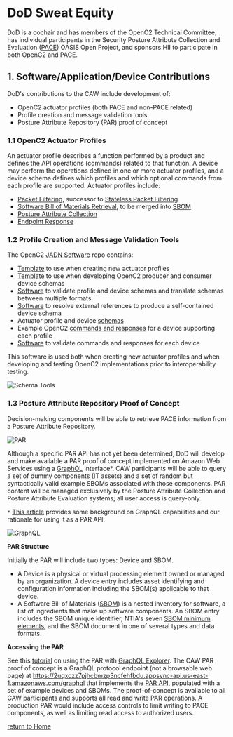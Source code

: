 # DoD Sweat Equity

DoD is a cochair and has members of the OpenC2 Technical Committee,
has individual participants in the Security Posture Attribute
Collection and Evaluation
([PACE](https://github.com/opencybersecurityalliance/PACE/tree/main/docs/Arch))
OASIS Open Project,
and sponsors HII to participate in both OpenC2 and PACE.

## 1. Software/Application/Device Contributions
DoD's contributions to the CAW include development of:
* OpenC2 actuator profiles (both PACE and non-PACE related)
* Profile creation and message validation tools
* Posture Attribute Repository (PAR) proof of concept

### 1.1 OpenC2 Actuator Profiles
An actuator profile describes a function performed by a product and defines the API operations
(commands) related to that function. A device may perform the operations defined in one or more
actuator profiles, and a device schema defines which profiles and which optional commands
from each profile are supported. Actuator profiles include:
* [Packet Filtering](https://github.com/oasis-tcs/openc2-ap-pf), 
successor to [Stateless Packet Filtering](https://github.com/oasis-tcs/openc2-apsc-stateless-packet-filter)
* [Software Bill of Materials Retrieval](https://github.com/oasis-open/openc2-jadn-software/blob/master/ProfileTables/oc2ap-sbom-v1.1.md),
to be merged into [SBOM](https://github.com/oasis-tcs/openc2-ap-sbom/tree/working)
* [Posture Attribute Collection](https://github.com/oasis-tcs/openc2-ap-pac)
* [Endpoint Response](https://github.com/oasis-tcs/openc2-ap-er)

### 1.2 Profile Creation and Message Validation Tools
The OpenC2 [JADN Software](https://github.com/oasis-open/openc2-jadn-software) repo contains:
* [Template](https://raw.githubusercontent.com/oasis-open/openc2-jadn-software/master/Schemas/oc2ls-v1.1-ap-template.jadn)
to use when creating new actuator profiles
* [Template](https://raw.githubusercontent.com/oasis-open/openc2-jadn-software/master/Schemas/oc2ls-v1.1-lang.jadn)
to use when developing OpenC2 producer and consumer device schemas
* [Software](https://github.com/oasis-open/openc2-jadn-software/blob/master/make-artifacts.py)
to validate profile and device schemas and translate schemas between multiple formats
* [Software](https://github.com/oasis-open/openc2-jadn-software/blob/master/resolve-references.py)
to resolve external references to produce a self-contained device schema
* Actuator profile and device [schemas](https://github.com/oasis-open/openc2-jadn-software/tree/master/Schemas)
* Example OpenC2 [commands and responses](https://github.com/oasis-open/openc2-jadn-software/tree/master/Test)
for a device supporting each profile
* [Software](https://github.com/oasis-open/openc2-jadn-software/blob/master/test-poc.py)
to validate commands and responses for each device

This software is used both when creating new actuator profiles and when
developing and testing OpenC2 implementations prior to interoperability testing.

![Schema Tools](https://raw.githubusercontent.com/oasis-tcs/openc2-usecases/main/Actuator-Profile-Schemas/images/ap-process.jpg)

### 1.3 Posture Attribute Repository Proof of Concept
Decision-making components will be able to retrieve PACE information from a
Posture Attribute Repository.

![PAR](https://raw.githubusercontent.com/opencybersecurityalliance/PACE/main/docs/Arch/par_01.png)

Although a specific PAR API has not yet been determined, DoD will develop and make available a PAR proof of concept
implemented on Amazon Web Services using a [GraphQL](https://aws.amazon.com/appsync/) interface*.
CAW participants will be able to query a set of dummy components (IT assets) and a set of random
but syntactically valid example SBOMs associated with those components.
PAR content will be managed exclusively by the Posture Attribute Collection and
Posture Attribute Evaluation systems; all user access is query-only.

`*` [This article](https://www.onegraph.com/blog/post/2/how-onegraph-onboards-users-who-are-new-to-graphql)
provides some background on GraphQL capabilities and our rationale for using it as a PAR API.

![GraphQL](images/AWS-GraphQL-s.png)

**PAR Structure**

Initially the PAR will include two types: Device and SBOM.
* A Device is a physical or virtual processing element owned or managed by an organization.
A device entry includes asset identifying and configuration information
including the SBOM(s) applicable to that device.
* A Software Bill of Materials ([SBOM](https://ntia.gov/SBOM))
is a nested inventory for software, a list of ingredients that make up software components.
An SBOM entry includes the SBOM unique identifier, NTIA's seven
[SBOM minimum elements](https://www.ntia.doc.gov/files/ntia/publications/sbom_minimum_elements_report.pdf),
and the SBOM document in one of several types and data formats.

**Accessing the PAR**

See this [tutorial](PAR/PAR.md) on using the PAR with [GraphQL Explorer](PAR/par-explorer.html).
The CAW PAR proof of concept is a GraphQL protocol endpoint (not a browsable web page) at
https://2uqxczz7pjhcbmzp3ncfehfbdu.appsync-api.us-east-1.amazonaws.com/graphql
that implements the
[PAR API](https://raw.githubusercontent.com/davaya/pace-software/main/Data/par-schema.jidl),
populated with a set of example devices and SBOMs.  The proof-of-concept is available to all
CAW participants and supports all read and write PAR operations. A production PAR would include
access controls to limit writing to PACE components, as well as limiting read access to authorized
users.

[return to Home](../../index.md)
